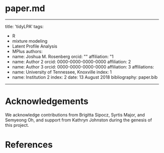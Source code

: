 # paper.md

---
title: 'tidyLPA'
tags:
  - R
  - mixture modeling
  - Latent Profile Analysis
  - MPlus
authors:
  - name: Joshua M. Rosenberg
    orcid: ""
    affiliation: "1
  - name: Author 2
    orcid: 0000-0000-0000-0000
    affiliation: 2
  - name: Author 3
    orcid: 0000-0000-0000-0000
    affiliation: 3
affiliations:
 - name: University of Tennessee, Knoxville
   index: 1
 - name: Institution 2
   index: 2
date: 13 August 2018
bibliography: paper.bib
---



# Acknowledgements

We acknowledge contributions from Brigitta Sipocz, Syrtis Major, and Semyeong
Oh, and support from Kathryn Johnston during the genesis of this project.

# References
